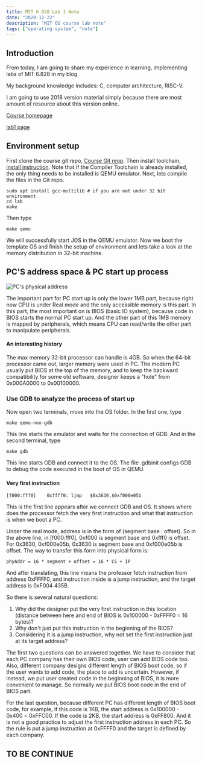 ```yaml
---
title: MIT 6.828 Lab 1 Note
date: "2020-12-22"
description: "MIT OS course lab note"
tags: ["operating system", "note"]
---
```


## Introduction

From today, I am going to share my experience in learning, implementing labs of MIT 6.828 in my blog.

My background knowledge includes: C, computer architecture, RISC-V.

I am going to use 2018 version material simply because there are most amount of resource about this version online.

[Course homepage](https://pdos.csail.mit.edu/6.828/2018/schedule.html)

[lab1 page](https://pdos.csail.mit.edu/6.828/2018/labs/lab1/)

## Environment setup

First clone the course git repo, [Course Git reop](https://pdos.csail.mit.edu/6.828/2018/jos.git). Then install toolchain, [install instruction](https://pdos.csail.mit.edu/6.828/2018/tools.html). Note that if the Compiler Toolchain is already installed, the only thing needs to be installed is QEMU emulator. Next, lets compile the files in the Git repo.

```
sudo apt install gcc-multilib # if you are not under 32 bit environment
cd lab
make
```

Then type

```
make qemu
```

We will successfully start JOS in the QEMU emulator. Now we boot the template OS and finish the setup of environment and lets take a look at the memory distribution in 32-bit machine.

## PC'S address space & PC start up process

![PC's physical address](/pcmemory.PNG)

The important part for PC start up is only the lower 1MB part, because right now CPU is under Real mode and the only accessible memory is this part. In this part, the most important on is BIOS (basic IO system), because code in BIOS starts the normal PC start up. And the other part of this 1MB memory is mapped by peripherals, which means CPU can read/write the other part to manipulate peripherals.

#### An interesting history

The max memory 32-bit processor can handle is 4GB. So when the 64-bit processor came out, larger memory were used in PC. The modern PC usually put BIOS at the top of the memory, and to keep the backward compatibility for some old software, designer keeps a "hole" from 0x000A0000 to 0x00100000.

### Use GDB to analyze the process of start up

Now open two terminals, move into the OS folder. In the first one, type

```
make qemu-nox-gdb
```

This line starts the emulator and waits for the connection of GDB. And in the second terminal, type

```
make gdb
```

This line starts GDB and connect it to the OS. The file .gdbinit configs GDB to debug the code executed in the boot of OS in QEMU.

#### Very first instruction

```
[f000:fff0]    0xffff0:	ljmp   $0x3630,$0xf000e05b
```

This is the first line appears after we connect GDB and OS. It shows where does the processor fetch the very first instruction and what that instruction is when we boot a PC.

Under the real mode, address is in the form of (segment base : offset). So in the above line, in [f000:fff0], 0xf000 is segment base and 0xfff0 is offset. For 0x3630, 0xf000e05b, 0x3630 is segment base and 0xf000e05b is offset. The way to transfer this form into physical form is:

```
phyAddr = 16 * segment + offset = 16 * CS + IP
```

And after translating, this line means the professor fetch instruction from address 0xFFFF0, and instruction inside is a jump instruction, and the target address is 0xF004 435B.

So there is several natural questions:

1. Why did the designer put the very first instruction in this location (distance between here and end of BIOS is 0x100000 - 0xFFFF0 = 16 bytes)?
2. Why don't just put this instruction in the beginning of the BIOS?
3. Considering it is a jump instruction, why not set the first instruction just at its target address?

The first two questions can be answered together. We have to consider that each PC company has their own BIOS code, user can add BIOS code too. Also, different company designs different length of BIOS boot code, so if the user wants to add code, the place to add is uncertain. However, if instead, we put user created code in the beginning of BIOS, it is more convenient to manage. So normally we put BIOS boot code in the end of BIOS part.

For the last question, because different PC has different length of BIOS boot code, for example, if this code is 1KB, the start address is 0x100000 - 0x400 = 0xFFC00. If the code is 2KB, the start address is 0xFF800. And it is not a good practice to adjust the first instruction address in each PC. So the rule is put a jump instruction at 0xFFFF0 and the target is defined by each company.

## TO BE CONTINUE
